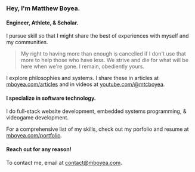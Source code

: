 ### Hey, I'm Matthew Boyea.
#### Engineer, Athlete, & Scholar.
I pursue skill so that I might share the best of experiences with myself and my communities.

> My right to having more than enough is cancelled if I don't use that more to help those who have less.
> We strive and die for what will be here when we're gone.
> I remain, obediently yours.

I explore philosophies and systems. I share these in articles at [mboyea.com/articles](https://www.mboyea.com/articles) and in videos at [youtube.com/@mtcboyea](https://www.youtube.com/@mtcboyea).

#### I specialize in software technology.
I do full-stack website development, embedded systems programming, & videogame development.

For a comprehensive list of my skills, check out my porfolio and resume at [mboyea.com/portfolio](https://www.mboyea.com/portfolio).

#### Reach out for any reason!
To contact me, email at [contact@mboyea.com](mailto:contact@mboyea.com).

